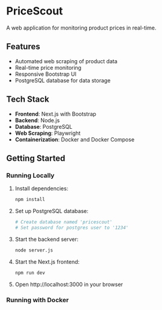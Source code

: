# PriceScout

A web application for monitoring product prices in real-time.

## Features

- Automated web scraping of product data
- Real-time price monitoring
- Responsive Bootstrap UI
- PostgreSQL database for data storage

## Tech Stack

- **Frontend**: Next.js with Bootstrap
- **Backend**: Node.js
- **Database**: PostgreSQL
- **Web Scraping**: Playwright
- **Containerization**: Docker and Docker Compose

## Getting Started

### Running Locally

1. Install dependencies:
   ```bash
   npm install
   ```

2. Set up PostgreSQL database:
   ```bash
   # Create database named 'pricescout'
   # Set password for postgres user to '1234'
   ```

3. Start the backend server:
   ```bash
   node server.js
   ```

4. Start the Next.js frontend:
   ```bash
   npm run dev
   ```

5. Open http://localhost:3000 in your browser

### Running with Docker

